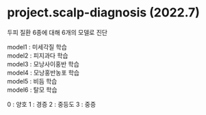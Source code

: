 # project.scalp-diagnosis (2022.7)

두피 질환 6종에 대해 6개의 모델로 진단 

model1 : 미세각질 학습<br>
model2 : 피지과다 학습<br>
model3 : 모낭사이홍반 학습     
model4 : 모낭홍반농포 학습   
model5 : 비듬 학습    
model6 : 탈모 학습 

0 : 양호
1 : 경증
2 : 중등도
3 : 중증
